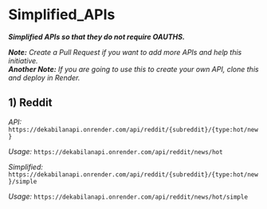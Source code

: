 # Simplified_APIs
_**Simplified APIs so that they do not require OAUTHS.**_

_**Note:**_ _Create a Pull Request if you want to add more APIs and help this initiative._
<br>_**Another Note:**_ _If you are going to use this to create your own API, clone this and deploy in Render._

## 1) Reddit

_API:_ `https://dekabilanapi.onrender.com/api/reddit/{subreddit}/{type:hot/new}`

_Usage:_ `https://dekabilanapi.onrender.com/api/reddit/news/hot`

_Simplified:_ `https://dekabilanapi.onrender.com/api/reddit/{subreddit}/{type:hot/new}/simple`

_Usage:_ `https://dekabilanapi.onrender.com/api/reddit/news/hot/simple`
